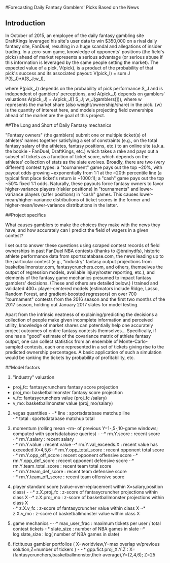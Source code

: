 #Forecasting Daily Fantasy Gamblers' Picks Based on the News

## Introduction

In October of 2015, an employee of the daily fantasy gambling site DraftKings leveraged his site's user data to win $350,000 on a rival daily fantasy site, FanDuel, resulting in a huge scandal and allegations of insider trading. In a zero-sum game, knowledge of opponents' positions (the field's picks) ahead of market represents a serious advantage (or serious abuse if this information is leveraged by the same people setting the market). The expected value of a pick, V(pick), is a product of the probability of that pick's success and its associated payout:
	V(pick_I) = sum J P(S_J)*A(S_J;w_I),

where P(pick_J) depends on the probability of pick performance S_J and is independent of gamblers' perceptions, and A(pick_J) depends on gamblers' valuations A(pick_J) = A(pick_J[( S_J; w_J(gamblers)])), where w represents the market share (also weight/ownership/share) in the pick. {w} is the quantity of interest here, and models projecting field ownerships ahead of the market are the goal of this project. 

##The Long and Short of Daily Fantasy mechanics

"Fantasy owners" (the gamblers) submit one or multiple ticket(s) of athletes' names together satisfying a set of constraints (e.g., on the total fantasy salary of the athletes, fantasy positions, etc.) to an online site (a.k.a. the bookie - FanDuel, DraftKings, etc.) which takes a rake and pays out a subset of tickets as a function of ticket score, which depends on the athletes' collection of stats as the slate evolves. Broadly, there are two (very different) contest types: a "tournament" game pays out the top ~20%, with payout odds growing ~exponentially from 1:1 at the ~20th percentile line (a typical first place ticket's return is ~1000:1); a "cash" game pays out the top ~50% fixed 1:1 odds. Naturally, these payouts force fantasy owners to favor higher-variance players (riskier positions) in "tournaments" and lower-variance players (safer positions) in "cash" games. This causes lower-mean/higher-variance distributions of ticket scores in the former and higher-mean/lower-variance distributions in the latter.

##Project specifics 

What causes gamblers to make the choices they make with the news they have, and how accurately can I predict the field of wagers in a given contest? 

I set out to answer these questions using scraped contest records of field ownerships in past FanDuel NBA contests (thanks to @brainydfs), historic athlete performance data from sportsdatabase.com, the news leading up to the particular contest (e.g., "industry" fantasy output projections from basketballmonster.com, fantasycrunchers.com, and others, themselves the output of regression models, available injury/roster reporting, etc.), and elements of the fantasy game mechanics presumed to impact fantasy gamblers' decisions. (These and others are detailed below.) I trained and validated 400+ player-centered models (estimators include Ridge, Lasso, Random Forest, and gradient-boosted regressors) on over 700 "tournament" contests from the 2016 season and the first two months of the 2017 season, holding out January 2017 slates for model testing.

Apart from the intrinsic neatness of explaining/predicting the decisions a collection of people make given incomplete information and perceived utility, knowledge of market shares can potentially help one accurately project outcomes of entire fantasy contests themselves... Specifically, if one has a "good" estimate of the covariance matrix of athlete fantasy output, one can collect statistics from an ensemble of Monte-Carlo-sampled contests, each one represented in a set of tickets giving rise to the predicted ownership percentages. A basic application of such a simulation would be ranking the tickets by probability of profitability, etc.


##Model factors

1. "industry" valuation 
  * proj_fc: fantasycrunchers fantasy score projection
  * proj_mo: basketballmonster fantasy score projection
  * v_fc: fantasycrunchers value  (proj_fc /salary)                      
  * v_mo: basketballmonster value (proj_mo/salary)                      

2. vegas quantities -
⋅⋅* 	line    	            : sportsdatabase matchup line                       
⋅⋅* 	total   	            : sportsdatabase matchup total 

3. momentum (rolling mean -rm- of previous Y=1-,5-,10-game windows; computed with sportsdatabase queries) - 
⋅⋅* 	rm.Y.score                  : recent score        
⋅⋅* 	rm.Y.salary                 : recent salary        
⋅⋅* 	rm.Y.value                  : recent value
⋅⋅* 	rm.Y.val_exceeds.X          : recent value has exceeded X=4,5,6
⋅⋅* 	rm.Y.opp_total_score        : recent opponent total score
⋅⋅* 	rm.Y.opp_off_score          : recent opponent offensive score
⋅⋅* 	rm.Y.opp_def_score          : recent opponent defensive score
⋅⋅* 	rm.Y.team_total_score       : recent team total score   
⋅⋅* 	rm.Y.team_def_score         : recent team defensive score   
⋅⋅* 	rm.Y.team_off_score         : recent team offensive score   

4. player standard score (value-over-replacement within X=salary,position class) - 
⋅⋅* 	z.X.proj_fc                 : z-score of fantasycruncher projections within class X
⋅⋅* 	z.X.proj_mo                 : z-score of basketballmonster projections within class X          
⋅⋅* 	z.X.v_fc                    : z-score of fantasycruncher value within class X 
⋅⋅* 	z.X.v_mo                    : z-score of basketballmonster value within class X       

5. game mechanics - 
⋅⋅* 	max_user_frac               : maximum tickets per user / total contest tickets
⋅⋅* 	slate_size                  : number of NBA games in slate 
⋅⋅* 	log.slate_size              : log( number of NBA games in slate)

6. fictituous gambler portfolios ( X=worldview,Y=max overlap w/previous solution,Z=number of tickers  ) -
⋅⋅* 	gpp.fict.proj_X.Y.Z  : X=(fantasycrunchers,basketballmonster,their average),Y=(2,4,6); Z=25 
